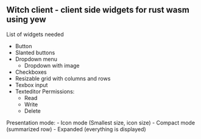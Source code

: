 ## Witch client - client side widgets for rust wasm using yew

 List of widgets needed
 - Button 
 - Slanted buttons
 - Dropdown menu
     - Dropdown with image
 - Checkboxes
 - Resizable grid with columns and rows
 - Texbox input
 - Texteditor
 Permissions:
    - Read
    - Write
    - Delete
 
 Presentation mode:
    - Icon mode (Smallest size, icon size)
    - Compact mode (summarized row)
    - Expanded (everything is displayed)
